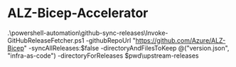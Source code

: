 # ALZ-Bicep-Accelerator

.\powershell-automation\github-sync-releases\Invoke-GitHubReleaseFetcher.ps1 -githubRepoUrl "https://github.com/Azure/ALZ-Bicep" -syncAllReleases:$false -directoryAndFilesToKeep @("version.json", "infra-as-code") -directoryForReleases $pwd\upstream-releases 